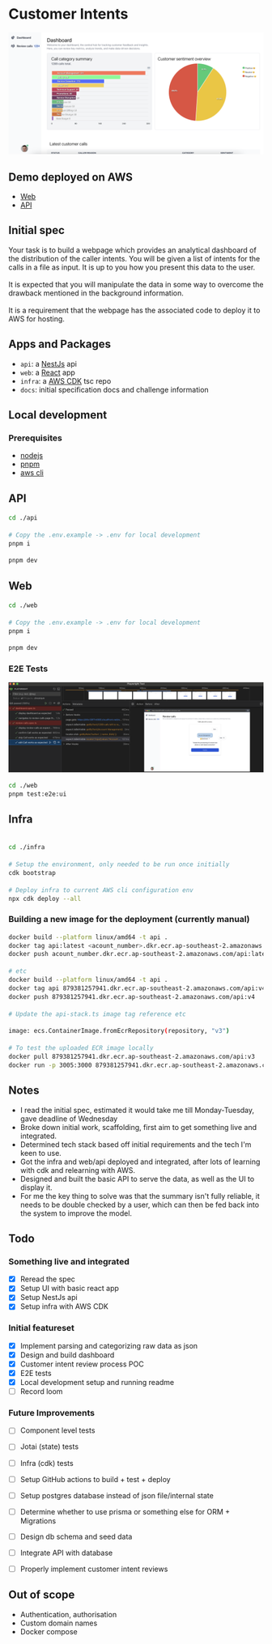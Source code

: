 # Customer Intents
![app preview](docs/preview.png)

## Demo deployed on AWS
- [Web](https://d4xr38f7ml990.cloudfront.net)
- [API](https://d1fno9ot74vctf.cloudfront.net)

## Initial spec
Your task is to build a webpage which provides an analytical dashboard of the distribution of the caller intents. You will be given a list of intents for the calls in a file as input. It is up to you how you present this data to the user.
<br/>
<br/>
It is expected that you will manipulate the data in some way to overcome the drawback
mentioned in the background information.
<br/>
<br/>
It is a requirement that the webpage has the associated code to deploy it to AWS for hosting.


## Apps and Packages

- `api`: a [NestJs](https://nestjs.com/) api
- `web`: a [React](https://react.org/) app
- `infra`: a [AWS CDK](https://docs.aws.amazon.com/cdk/v2/guide/home.html) tsc repo
- `docs`: initial specification docs and challenge information


## Local development

### Prerequisites
- [nodejs](https://nodejs.org)
- [pnpm](https://pnpm.io/installation)
- [aws cli](https://aws.amazon.com/cli)

## API
```bash
cd ./api

# Copy the .env.example -> .env for local development
pnpm i

pnpm dev

```


## Web
```bash
cd ./web

# Copy the .env.example -> .env for local development
pnpm i

pnpm dev
```

### E2E Tests

![e2e preview](docs/e2e.png)
```bash
cd ./web
pnpm test:e2e:ui 
```

## Infra
```bash

cd ./infra 

# Setup the environment, only needed to be run once initially
cdk bootstrap

# Deploy infra to current AWS cli configuration env
npx cdk deploy --all

```

### Building a new image for the deployment (currently manual)

```bash
docker build --platform linux/amd64 -t api .
docker tag api:latest <acount_number>.dkr.ecr.ap-southeast-2.amazonaws.com/api:latest
docker push acount_number.dkr.ecr.ap-southeast-2.amazonaws.com/api:latest

# etc
docker build --platform linux/amd64 -t api .
docker tag api 879381257941.dkr.ecr.ap-southeast-2.amazonaws.com/api:v4
docker push 879381257941.dkr.ecr.ap-southeast-2.amazonaws.com/api:v4

# Update the api-stack.ts image tag reference etc

image: ecs.ContainerImage.fromEcrRepository(repository, "v3")

# To test the uploaded ECR image locally
docker pull 879381257941.dkr.ecr.ap-southeast-2.amazonaws.com/api:v3
docker run -p 3005:3000 879381257941.dkr.ecr.ap-southeast-2.amazonaws.com/api:v3
```


## Notes
- I read the initial spec, estimated it would take me till Monday-Tuesday, gave deadline of Wednesday
- Broke down initial work, scaffolding, first aim to get something live and integrated.
- Determined tech stack based off initial requirements and the tech I'm keen to use.
- Got the infra and web/api deployed and integrated, after lots of learning with cdk and relearning with AWS.
- Designed and built the basic API to serve the data, as well as the UI to display it.
- For me the key thing to solve was that the summary isn't fully reliable, it needs to be double checked by a user, which can then be fed back into the system to improve the model.

## Todo

### Something live and integrated
- [x] Reread the spec
- [x] Setup UI with basic react app
- [x] Setup NestJs api
- [x] Setup infra with AWS CDK

### Initial featureset
- [x] Implement parsing and categorizing raw data as json
- [x] Design and build dashboard
- [x] Customer intent review process POC
- [x] E2E tests
- [x] Local development setup and running readme
- [ ] Record loom

### Future Improvements
- [ ] Component level tests
- [ ] Jotai (state) tests
- [ ] Infra (cdk) tests
- [ ] Setup GitHub actions to build + test + deploy
- [ ] Setup postgres database instead of json file/internal state
- [ ] Determine whether to use prisma or something else for ORM + Migrations
- [ ] Design db schema and seed data
- [ ] Integrate API with database
- [ ] Properly implement customer intent reviews


## Out of scope

- Authentication, authorisation
- Custom domain names
- Docker compose
